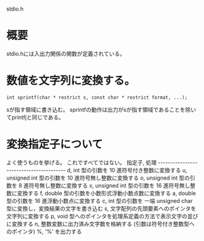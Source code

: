 stdio.h

# 概要
stdio.hには入出力関係の関数が定義されている。

# 数値を文字列に変換する。
    int sprintf(char * restrict s, const char * restrict format, ...);
sが指す領域に書き込む。
sprintfの動作は出力がsが指す領域であることを除いてprintfjと同じである。


# 変換指定子について
よく使うものを挙げる。
これですべてではない。
    指定子, 処理
    ----------------------------------------
    d, int 型の引数を 10 進符号付き整数に変換する
    u, unsigned int 型の引数を 10 進符号無し整数に変換する
    o, unsigned int 型の引数を 8 進符号無し整数に変換する
    x, unsigned int 型の引数を 16 進符号無し整数に変換する
    f, double 型の引数を小数形式浮動小数点数に変換する
    a, double 型の引数を 16 進浮動小数点に変換する
    c, int 型の引数を 一端 unsigned char 型に変換し，変換結果の文字を書き込む
    s, 文字配列の先頭要素へのポインタを文字列に変換する
    p, void 型へのポインタを処理系定義の方法で表示文字の並びに変換する
    n, 整数変数に出力済み文字数を格納する (引数は符号付き整数型へのポインタ)
    %, '%' を出力する
